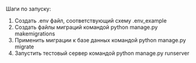 Шаги по запуску:

1. Создать .env файл, соответствующий схему .env_example
2. Создать файлы миграций командой python manage.py makemigrations
3. Применить миграции к базе данных командой python manage.py migrate
4. Запустить тестовый сервер командой python manage.py runserver
